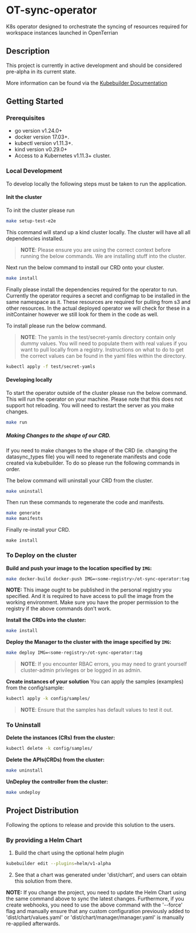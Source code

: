 # OT-sync-operator
K8s operator designed to orchestrate the syncing of resources required for workspace instances launched in OpenTerrian

## Description
This project is currently in active development and should be considered pre-alpha in its current state.

More information can be found via the [Kubebuilder Documentation](https://book.kubebuilder.io/introduction.html)

## Getting Started

### Prerequisites
- go version v1.24.0+
- docker version 17.03+.
- kubectl version v1.11.3+.
- kind version v0.29.0+
- Access to a Kubernetes v1.11.3+ cluster.

### Local Development

To develop locally the following steps must be taken to run the application.


#### Init the cluster

To init the cluster please run

```bash
make setup-test-e2e
```

This command will stand up a kind cluster locally. The cluster will have all all dependencies installed.

> **NOTE**: Please ensure you are using the correct context before running the below commands. We are installing stuff into the cluster.

Next run the below command to install our CRD onto your cluster.

```bash
make install
```

Finally please install the dependencies required for the operator to run. Currently the operator requires a secret and configmap to be installed in the same namespace as it. These resources are required for pulling from s3 and other resources. In the actual deployed operator we will check for these in a initContainer however we still look for them in the code as well.

To install please run the below command.

> **NOTE**: The yamls in the test/secret-yamls directory contain only dummy values. You will need to populate them with real values if you want to pull locally from a registry. Instructions on what to do to get the correct values can be found in the yaml files within the directory.


```bash
kubectl apply -f test/secret-yamls
```

#### Developing locally

To start the operator outside of the cluster please run the below command. This will run the operator on your machine. Please note that this does not support hot reloading. You will need to restart the server as you make changes.

```bash
make run
```

##### Making Changes to the shape of our CRD.

If you need to make changes to the shape of the CRD (ie. changing the datasync_types file) you will need to regenerate manifests and code created via kubebuilder. To do so please run the following commands in order.

The below command will uninstall your CRD from the cluster.
```bash
make uninstall
```

Then run these commands to regenerate the code and manifests.

```bash
make generate
make manifests
```

Finally re-install your CRD.
```
make install
```

### To Deploy on the cluster
**Build and push your image to the location specified by `IMG`:**

```sh
make docker-build docker-push IMG=<some-registry>/ot-sync-operator:tag
```

**NOTE:** This image ought to be published in the personal registry you specified.
And it is required to have access to pull the image from the working environment.
Make sure you have the proper permission to the registry if the above commands don’t work.

**Install the CRDs into the cluster:**

```sh
make install
```

**Deploy the Manager to the cluster with the image specified by `IMG`:**

```sh
make deploy IMG=<some-registry>/ot-sync-operator:tag
```

> **NOTE**: If you encounter RBAC errors, you may need to grant yourself cluster-admin
privileges or be logged in as admin.

**Create instances of your solution**
You can apply the samples (examples) from the config/sample:

```sh
kubectl apply -k config/samples/
```

>**NOTE**: Ensure that the samples has default values to test it out.

### To Uninstall
**Delete the instances (CRs) from the cluster:**

```sh
kubectl delete -k config/samples/
```

**Delete the APIs(CRDs) from the cluster:**

```sh
make uninstall
```

**UnDeploy the controller from the cluster:**

```sh
make undeploy
```

## Project Distribution

Following the options to release and provide this solution to the users.

### By providing a Helm Chart

1. Build the chart using the optional helm plugin

```sh
kubebuilder edit --plugins=helm/v1-alpha
```

2. See that a chart was generated under 'dist/chart', and users
can obtain this solution from there.

**NOTE:** If you change the project, you need to update the Helm Chart
using the same command above to sync the latest changes. Furthermore,
if you create webhooks, you need to use the above command with
the '--force' flag and manually ensure that any custom configuration
previously added to 'dist/chart/values.yaml' or 'dist/chart/manager/manager.yaml'
is manually re-applied afterwards.




